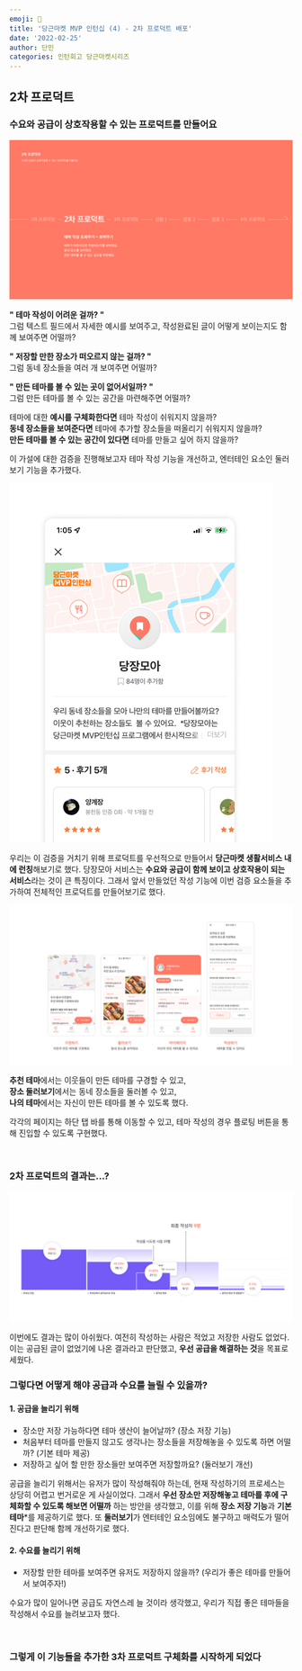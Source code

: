 ```yaml
---
emoji: 🥕
title: '당근마켓 MVP 인턴십 (4) - 2차 프로덕트 배포'
date: '2022-02-25'
author: 단민
categories: 인턴회고 당근마켓시리즈
---
```


## 2차 프로덕트

### 수요와 공급이 상호작용할 수 있는 프로덕트를 만들어요

![](0.png)

**" 테마 작성이 어려운 걸까? "**  
그럼 텍스트 필드에서 자세한 예시를 보여주고, 작성완료된 글이 어떻게 보이는지도 함께 보여주면 어떨까?

**" 저장할 만한 장소가 떠오르지 않는 걸까? "**  
그럼 동네 장소들을 여러 개 보여주면 어떨까?

**" 만든 테마를 볼 수 있는 곳이 없어서일까? "**  
그럼 만든 테마를 볼 수 있는 공간을 마련해주면 어떨까?

테마에 대한 **예시를 구체화한다면** 테마 작성이 쉬워지지 않을까?  
**동네 장소들을 보여준다면** 테마에 추가할 장소들을 떠올리기 쉬워지지 않을까?  
**만든 테마를 볼 수 있는 공간이 있다면** 테마를 만들고 싶어 하지 않을까?

이 가설에 대한 검증을 진행해보고자 테마 작성 기능을 개선하고, 엔터테인 요소인 둘러보기 기능을 추가했다.

![](1.png)

우리는 이 검증을 거치기 위해 프로덕트를 우선적으로 만들어서 **당근마켓 생활서비스 내에 런칭**해보기로 했다. 당장모아 서비스는 **수요와 공급이 함께 보이고 상호작용이 되는 서비스**라는 것이 큰 특징이다. 그래서 앞서 만들었던 작성 기능에 이번 검증 요소들을 추가하여 전체적인 프로덕트를 만들어보기로 했다.

![](2.png)

**추천 테마**에서는 이웃들이 만든 테마를 구경할 수 있고,  
**장소 둘러보기**에서는 동네 장소들을 둘러볼 수 있고,  
**나의 테마**에서는 자신이 만든 테마를 볼 수 있도록 했다.

각각의 페이지는 하단 탭 바를 통해 이동할 수 있고, 테마 작성의 경우 플로팅 버튼을 통해 진입할 수 있도록 구현했다.

&nbsp;

### 2차 프로덕트의 결과는...?

![](3.png)

이번에도 결과는 많이 아쉬웠다. 여전히 작성하는 사람은 적었고 저장한 사람도 없었다. 이는 공급된 글이 없었기에 나온 결과라고 판단했고, **우선 공급을 해결하는 것**을 목표로 세웠다.

### 그렇다면 어떻게 해야 공급과 수요를 늘릴 수 있을까?

#### 1. 공급을 늘리기 위해
- 장소만 저장 가능하다면 테마 생산이 늘어날까? (장소 저장 기능)
- 처음부터 테마를 만들지 않고도 생각나는 장소들을 저장해놓을 수 있도록 하면 어떨까? (기본 테마 제공)
- 저장하고 싶어 할 만한 장소들만 보여주면 저장할까요? (둘러보기 개선)

공급을 늘리기 위해서는 유저가 많이 작성해줘야 하는데, 현재 작성하기의 프로세스는 상당히 어렵고 번거로운 게 사실이었다. 그래서 **우선 장소만 저장해놓고 테마를 후에 구체화할 수 있도록 해보면 어떨까** 하는 방안을 생각했고, 이를 위해 **장소 저장 기능**과 **기본 테마***를 제공하기로 했다. 또 **둘러보기**가 엔터테인 요소임에도 불구하고 매력도가 떨어진다고 판단해 함께 개선하기로 했다.

#### 2. 수요를 늘리기 위해
- 저장할 만한 테마를 보여주면 유저도 저장하지 않을까? (우리가 좋은 테마를 만들어서 보여주자!)

수요가 많이 일어나면 공급도 자연스레 늘 것이라 생각했고, 우리가 직접 좋은 테마들을 작성해서 수요를 늘려보고자 했다.

&nbsp;

### 그렇게 이 기능들을 추가한 3차 프로덕트 구체화를 시작하게 되었다